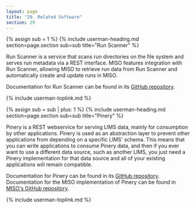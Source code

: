 ```yaml
---
layout: page
title: "29. Related Software"
section: 29
---
```



{% assign sub = 1 %}
{% include userman-heading.md section=page.section sub=sub title="Run Scanner" %}

Run Scanner is a service that scans run directories on the file system and serves run metadata via a REST interface.
MISO features integration with Run Scanner, allowing MISO to retrieve run data from Run Scanner and automatically
create and update runs in MISO.

Documentation for Run Scanner can be found in its [GitHub repository](https://github.com/oicr-gsi/runscanner).

{% include userman-toplink.md %}

{% assign sub = sub | plus: 1 %}
{% include userman-heading.md section=page.section sub=sub title="Pinery" %}

Pinery is a REST webservice for serving LIMS data, mainly for consumption by other applications. Pinery is used as an
abstraction layer to prevent other applications from depending on a specific LIMS' schema. This means that you can
write applications to consume Pinery data, and then if you ever want to use a different data source, such as another
LIMS, you just need a Pinery implementation for that data source and all of your existing applications will remain
compatible.

Documentation for Pinery can be found in its [GitHub repository](https://github.com/oicr-gsi/pinery). Documentation for
the MISO implementation of Pinery can be found in
[MISO's GitHub repository](https://github.com/TGAC/miso-lims/tree/develop/pinery-miso).

{% include userman-toplink.md %}

